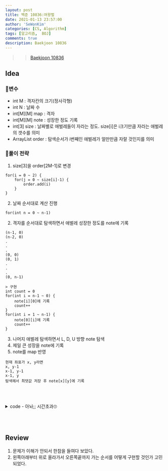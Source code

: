 ```yaml
---
layout: post
title: 백준 10836:여왕벌
date: 2021-01-13 23:57:00
author: 'SeWonKim'
categories: [CS, Algorithm]
tags: [알고리즘,  BOJ]
comments: true
description: Baekjoon 10836
---
```


> > [Baekjoon 10836](https://www.acmicpc.net/problem/10836)

## Idea

### 🥚변수

- int M : 격자칸의 크기(정사각형)
- int N : 날짜 수
- int[M][M] map : 격자
- int[M][M] note : 성장한 정도 기록
- int[3] size : 날짜별로 애벌레들이 자라는 정도. size[i]은 i크기만큼 자라는 애벌레의 갯수를 의미
- ArrayList<Integer> order : 탐색순서가 i번째인 애벌레가 얼만만큼 자랄 것인지를 의미

### 🍳풀이 전략

1. size[3]을 order[2M-1]로 변경

```
for(i = 0 ~ 2) {
    for(j = 0 ~ size[i]-1) {
        order.add(i)
    }
}
```

2. 날짜 순서대로 계산 진행
   
```
for(int n = 0 ~ n-1)
```

2. 격자를 순서대로 탐색하면서 애벌레 성장한 정도를 note에 기록

```
(n-1, 0)
(n-2, 0)
.
.
.
(0, 0)
(0, 1)
.
.
.
(0, n-1)

> 구현
int count = 0
for(int i = n-1 ~ 0) {
    note[i][0]에 기록
    count++
}
for(int i = 1 ~ n-1) {
    note[0][i]에 기록
    count++
}

```

3. 나머지 애벌레 탐색하면서 L, D, U 방향 note 탐색
4. 제일 큰 성장을 note에 기록
5. note를 map 반영

```
현재 좌표가 x, y라면
x, y-1
x-1, y-1
x-1, y
탐색헤서 최댓값 저장 후 note[x][y]에 기록
```
 
&nbsp;  
&nbsp;


<details>
<summary>code - 아놔;; 시간초과🙄</summary>
<div markdown="1">

- M최대가 700, N최대가 백만이므로 많이 돌아봐야 5천만번 반복문 돌리는데... 이게 안되나...?

```java
import java.io.*;
import java.util.*;

public class Main {
    public static void main(String[] args) throws Exception{
        BufferedReader br = new BufferedReader(new InputStreamReader(System.in));
        StringTokenizer st = new StringTokenizer(br.readLine(), " ");
        int M = Integer.parseInt(st.nextToken());
        int N = Integer.parseInt(st.nextToken());
        int[][] map = new int[M][M];
        int[][] note = new int[M][M];
        int[] size = new int[3];
        ArrayList<Integer> order = new ArrayList<Integer>();

        // map init
        for (int i = 0; i < M; i++) {
            Arrays.fill(map[i], 1);
        }

        for (int i = 0; i < N; i++) {
            order.clear();
            st = new StringTokenizer(br.readLine(), " ");
            for (int j = 0; j < 3; j++) {
                size[j] = Integer.parseInt(st.nextToken());
                if(size[j] == 0) continue;
                for (int k = 0; k < size[j]; k++) {
                    order.add(j);
                }
            }

            // 왼쪽, 위쪽 먼저 계산
            int count = 0;
            for (int r = M-1; r >= 0; r--) {
                note[r][0] = order.get(count++);
            }
            for (int c = 1; c < M; c++) {
                note[0][c] = order.get(count++);
            }

            // 나머지 계산
            for (int r = 1; r < M; r++) {
                for (int c = 1; c <M; c++) {
                    int maxSize = Integer.MIN_VALUE;
                    maxSize = Math.max(maxSize, note[r-1][c]);
                    maxSize = Math.max(maxSize, note[r][c-1]);
                    maxSize = Math.max(maxSize, note[r-1][c-1]);
                    note[r][c] = maxSize;
                }
            }

            // note를 map에 반영
            for (int r = 0; r < M; r++) {
                for (int c = 0; c < M; c++) {
                    map[r][c] += note[r][c];
                }
            }
        } // end for i

        for (int r = 0; r < M; r++) {
            for (int c = 0; c < M; c++) {
                System.out.print(map[r][c] + " ");
            }
            System.out.println();
        }
    }
}

```

</div>
</details>

&nbsp;  
&nbsp;

## Review

1. 문제가 이해가 안되서 한참을 들여다 보았다.
2. 왼쪽아래부터 위로 올라가서 오른쪽끝까지 가는 순서를 어떻게 구현할 것인가 고민되었다.

&nbsp;  
&nbsp;
